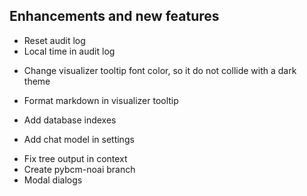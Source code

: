 ## Enhancements and new features

- Reset audit log
- Local time in audit log
+ Change visualizer tooltip font color, so it do not collide with a dark theme
- Format markdown in visualizer tooltip
+ Add database indexes
- Add chat model in settings
+ Fix tree output in context
+ Create pybcm-noai branch
+ Modal dialogs